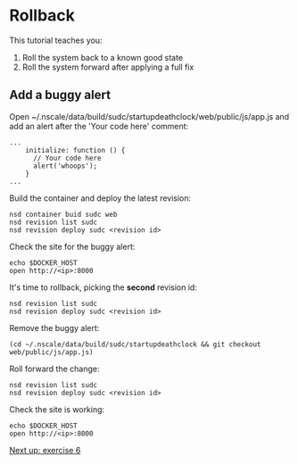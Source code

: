 Rollback
========

This tutorial teaches you:

1. Roll the system back to a known good state
2. Roll the system forward after applying a full fix

Add a buggy alert
------------

Open ~/.nscale/data/build/sudc/startupdeathclock/web/public/js/app.js and add an alert after the 'Your code here' comment:

	...
        initialize: function () {
          // Your code here
          alert('whoops');
        }
	...

Build the container and deploy the latest revision:

	nsd container buid sudc web
	nsd revision list sudc
	nsd revision deploy sudc <revision id>

Check the site for the buggy alert:

	echo $DOCKER_HOST
	open http://<ip>:8000

It's time to rollback, picking the **second** revision id:

	nsd revision list sudc
	nsd revision deploy sudc <revision id>

Remove the buggy alert:

	(cd ~/.nscale/data/build/sudc/startupdeathclock && git checkout web/public/js/app.js)

Roll forward the change:

	nsd revision list sudc
	nsd revision deploy sudc <revision id>
	
Check the site is working:

	echo $DOCKER_HOST
	open http://<ip>:8000

[Next up: exercise 6](https://github.com/nearform/nscale-workshop/blob/master/ex6.md)
